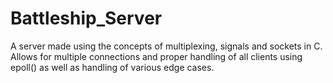 # Battleship_Server
A server made using the concepts of multiplexing, signals and sockets in C. Allows for multiple connections and proper handling of all clients using epoll() as well as handling of various edge cases.
